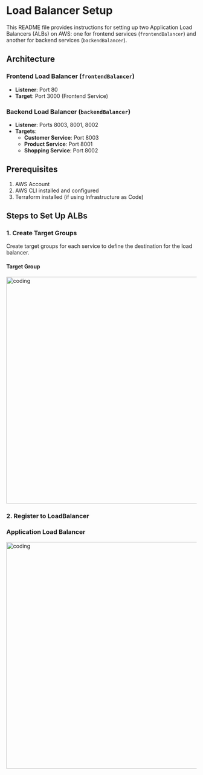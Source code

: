 # Load Balancer Setup

This README file provides instructions for setting up two Application Load Balancers (ALBs) on AWS: one for frontend services (`frontendBalancer`) and another for backend services (`backendBalancer`). 

## Architecture

### Frontend Load Balancer (`frontendBalancer`)

- **Listener**: Port 80
- **Target**: Port 3000 (Frontend Service)

### Backend Load Balancer (`backendBalancer`)

- **Listener**: Ports 8003, 8001, 8002
- **Targets**:
  - **Customer Service**: Port 8003
  - **Product Service**: Port 8001
  - **Shopping Service**: Port 8002

## Prerequisites

1. AWS Account
2. AWS CLI installed and configured
3. Terraform installed (if using Infrastructure as Code)

## Steps to Set Up ALBs

### 1. Create Target Groups

Create target groups for each service to define the destination for the load balancer.

#### Target Group

<img align = "center" alt = "coding" width = "600" src = "https://blogger.googleusercontent.com/img/a/AVvXsEgBtcD2PYaIGJm4XSR2LGr_jggeEJjhjzW8xIT8hET_bF3_AlOKW0D7eWqrLnig_75-m_RHYnmBse_1ht9pYwDEl6dCIv4H0C4qboRXnTQwRHo0isEBTAzkLXcyayVS_emETGCKNfwHJF5eD9E2O70BhzQF2XAEHCP3lW8hdo0-RfznRL9HPFH8t2lgDyME">




### 2. Register to LoadBalancer

### Application Load Balancer

<img align = "center" alt = "coding" width = "600" src = "https://blogger.googleusercontent.com/img/a/AVvXsEhOr8La1vAwRSWv3vLhFKpf82ArIUTKbxLnuHEVB5Dc2hQ3USJfqrlldE42eQ3QzFnlo1VWVo-yrURNmX3qCOS-J902ylKHrgWHc1Cht6hugEQFlvu-uEQCWhJO8nuR4p7Isa0Tzcc82UoBAO4K65GgPK4a8UcrlcnXVNEqfDC3iqWl3TEwy_jonCPLbV7f">




